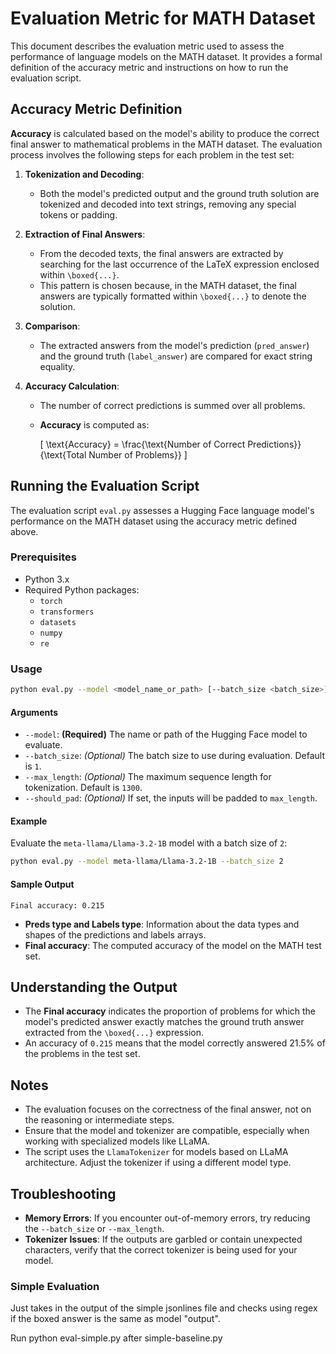 # Evaluation Metric for MATH Dataset

This document describes the evaluation metric used to assess the performance of language models on the MATH dataset. It provides a formal definition of the accuracy metric and instructions on how to run the evaluation script.

## Accuracy Metric Definition

**Accuracy** is calculated based on the model's ability to produce the correct final answer to mathematical problems in the MATH dataset. The evaluation process involves the following steps for each problem in the test set:

1. **Tokenization and Decoding**:
   - Both the model's predicted output and the ground truth solution are tokenized and decoded into text strings, removing any special tokens or padding.

2. **Extraction of Final Answers**:
   - From the decoded texts, the final answers are extracted by searching for the last occurrence of the LaTeX expression enclosed within `\boxed{...}`.
   - This pattern is chosen because, in the MATH dataset, the final answers are typically formatted within `\boxed{...}` to denote the solution.

3. **Comparison**:
   - The extracted answers from the model's prediction (`pred_answer`) and the ground truth (`label_answer`) are compared for exact string equality.

4. **Accuracy Calculation**:
   - The number of correct predictions is summed over all problems.
   - **Accuracy** is computed as:

     \[
     \text{Accuracy} = \frac{\text{Number of Correct Predictions}}{\text{Total Number of Problems}}
     \]

## Running the Evaluation Script

The evaluation script `eval.py` assesses a Hugging Face language model's performance on the MATH dataset using the accuracy metric defined above.

### Prerequisites

- Python 3.x
- Required Python packages:
  - `torch`
  - `transformers`
  - `datasets`
  - `numpy`
  - `re`

### Usage

```bash
python eval.py --model <model_name_or_path> [--batch_size <batch_size>] [--max_length <max_length>] [--should_pad]
```

#### Arguments

- `--model`: **(Required)** The name or path of the Hugging Face model to evaluate.
- `--batch_size`: *(Optional)* The batch size to use during evaluation. Default is `1`.
- `--max_length`: *(Optional)* The maximum sequence length for tokenization. Default is `1300`.
- `--should_pad`: *(Optional)* If set, the inputs will be padded to `max_length`.

#### Example

Evaluate the `meta-llama/Llama-3.2-1B` model with a batch size of `2`:

```bash
python eval.py --model meta-llama/Llama-3.2-1B --batch_size 2
```

#### Sample Output

```plaintext
Final accuracy: 0.215
```

- **Preds type and Labels type**: Information about the data types and shapes of the predictions and labels arrays.
- **Final accuracy**: The computed accuracy of the model on the MATH test set.

## Understanding the Output

- The **Final accuracy** indicates the proportion of problems for which the model's predicted answer exactly matches the ground truth answer extracted from the `\boxed{...}` expression.
- An accuracy of `0.215` means that the model correctly answered 21.5% of the problems in the test set.

## Notes

- The evaluation focuses on the correctness of the final answer, not on the reasoning or intermediate steps.
- Ensure that the model and tokenizer are compatible, especially when working with specialized models like LLaMA.
- The script uses the `LlamaTokenizer` for models based on LLaMA architecture. Adjust the tokenizer if using a different model type.

## Troubleshooting

- **Memory Errors**: If you encounter out-of-memory errors, try reducing the `--batch_size` or `--max_length`.
- **Tokenizer Issues**: If the outputs are garbled or contain unexpected characters, verify that the correct tokenizer is being used for your model.


### Simple Evaluation

Just takes in the output of the simple jsonlines file and checks using regex if the boxed answer is the same as model "output". 

Run python eval-simple.py after simple-baseline.py
